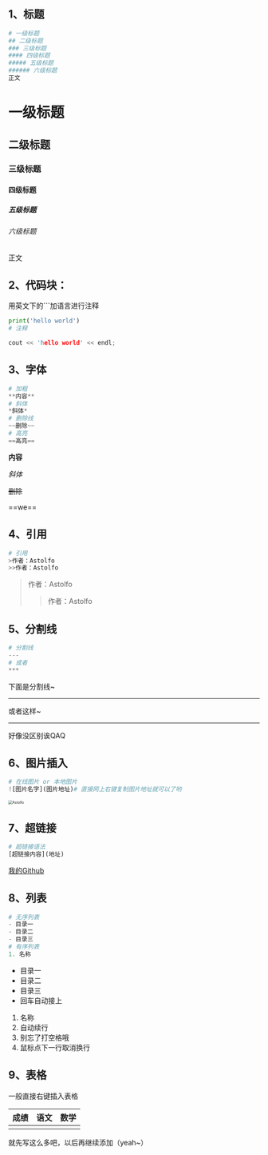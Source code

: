 ## 1、标题

```python
# 一级标题
## 二级标题
### 三级标题
#### 四级标题
##### 五级标题
###### 六级标题
正文
```

# 一级标题

## 二级标题

### 三级标题

#### 四级标题

##### 五级标题

###### 六级标题

正文

## 2、代码块：

用英文下的```加语言进行注释

``` python
print('hello world')
# 注释
```

``` c++
cout << 'hello world' << endl;
```

## 3、字体

```python
# 加粗
**内容**
# 斜体
*斜体*
# 删除线
~~删除~~
# 高亮
==高亮==
```

**内容**

*斜体*

~~删除~~

==we==

## 4、引用

```python
# 引用
>作者：Astolfo
>>作者：Astolfo
```

>作者：Astolfo
>
>>作者：Astolfo

## 5、分割线

```python
# 分割线
---
# 或者
***
```

下面是分割线~

---

或者这样~

***

好像没区别诶QAQ

## 6、图片插入

```python
# 在线图片 or 本地图片
![图片名字](图片地址)# 直接网上右键复制图片地址就可以了哟
```

<img src="F:\Pictures\photogallery\Astolfo\Astolfo_001.jpg" alt="Astolfo" style="zoom: 50%;" />

## 7、超链接

```python
# 超链接语法
[超链接内容](地址)
```

[我的Github](https://github.com/Astolfocat)

## 8、列表

```python
# 无序列表
- 目录一
- 目录二
- 目录三
# 有序列表
1. 名称
```

- 目录一
- 目录二
- 目录三
- 回车自动接上

1. 名称
2. 自动续行
3. 别忘了打空格哦
4. 鼠标点下一行取消换行

## 9、表格

一般直接右键插入表格

| 成绩 | 语文 | 数学 |
| ---- | ---- | :--- |
|      |      |      |



就先写这么多吧，以后再继续添加（yeah~）

